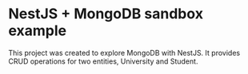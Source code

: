 # NestJS + MongoDB sandbox example

This project was created to explore MongoDB with NestJS. It provides CRUD operations for two entities, University and Student.
